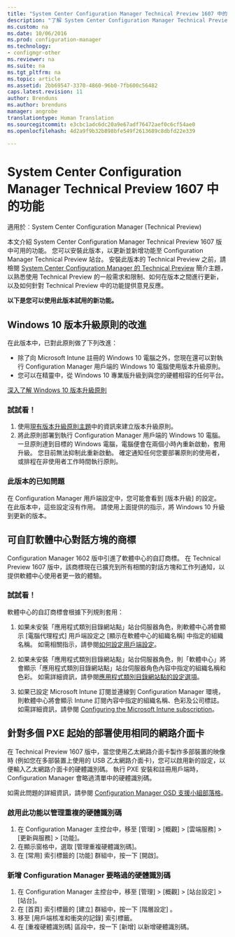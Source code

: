 ```yaml
---
title: "System Center Configuration Manager Technical Preview 1607 中的功能"
description: "了解 System Center Configuration Manager Technical Preview 1607 版中可用的功能。"
ms.custom: na
ms.date: 10/06/2016
ms.prod: configuration-manager
ms.technology:
- configmgr-other
ms.reviewer: na
ms.suite: na
ms.tgt_pltfrm: na
ms.topic: article
ms.assetid: 2bb69547-3370-4860-96b0-7fb600c56482
caps.latest.revision: 11
author: Brenduns
ms.author: brenduns
manager: angrobe
translationtype: Human Translation
ms.sourcegitcommit: e3cbc1adc6dc20a9e67adf76472aef0c6cf54ae0
ms.openlocfilehash: 4d2a9f9b32b898bfe549f2613689c8dbfd22e339

---
```

# <a name="capabilities-in-technical-preview-1607-for-system-center-configuration-manager"></a>System Center Configuration Manager Technical Preview 1607 中的功能

適用於︰System Center Configuration Manager (Technical Preview)

本文介紹 System Center Configuration Manager Technical Preview 1607 版中可用的功能。 您可以安裝此版本，以更新並新增功能至 Configuration Manager Technical Preview 站台。      安裝此版本的 Technical Preview 之前，請檢閱 [System Center Configuration Manager 的 Technical Preview](../../core/get-started/technical-preview.md) 簡介主題，以熟悉使用 Technical Preview 的一般需求和限制、如何在版本之間進行更新，以及如何針對 Technical Preview 中的功能提供意見反應。    


**以下是您可以使用此版本試用的新功能。**  

## <a name="a-namedmpeditionaimprovements-to-the-windows-10-edition-upgrade-policy"></a><a name="dmp_edition"></a>Windows 10 版本升級原則的改進

在此版本中，已對此原則做了下列改進：

* 除了向 Microsoft Intune 註冊的 Windows 10 電腦之外，您現在還可以對執行 Configuration Manager 用戶端的 Windows 10 電腦使用版本升級原則。
* 您可以在精靈中，從 Windows 10 專業版升級到與您的硬體相容的任何平台。

[深入了解 Windows 10 版本升級原則](/sccm/compliance/deploy-use/upgrade-windows-version)

### <a name="try-it-out"></a>試試看！

1. 使用[現有版本升級原則主題](/sccm/compliance/deploy-use/upgrade-windows-version)中的資訊來建立版本升級原則。
2. 將此原則部署到執行 Configuration Manager 用戶端的 Windows 10 電腦。
一旦原則達到目標的 Windows 電腦，電腦便會在兩個小時內重新啟動，套用升級。 您目前無法抑制此重新啟動。 確定通知任何您要部署原則的使用者，或排程在非使用者工作時間執行原則。

### <a name="known-issue-with-this-release"></a>此版本的已知問題
在 Configuration Manager 用戶端設定中，您可能會看到 [版本升級] 的設定。 在此版本中，這些設定沒有作用。 請使用上面提供的指示，將 Windows 10 升級到更新的版本。

## <a name="customizable-branding-for-software-center-dialogs"></a>可自訂軟體中心對話方塊的商標

Configuration Manager 1602 版中引進了軟體中心的自訂商標。 在 Technical Preview 1607 版中，該商標現在已擴充到所有相關的對話方塊和工作列通知，以提供軟體中心使用者更一致的體驗。

### <a name="try-it-out"></a>試試看！

軟體中心的自訂商標會根據下列規則套用：

1. 如果未安裝「應用程式類別目錄網站點」站台伺服器角色，則軟體中心將會顯示 [電腦代理程式] 用戶端設定之 [顯示在軟體中心的組織名稱] 中指定的組織名稱。 如需相關指示，請參閱[如何設定用戶端設定](../../core/clients/deploy/configure-client-settings.md)。

2. 如果未安裝「應用程式類別目錄網站點」站台伺服器角色，則「軟體中心」將會顯示「應用程式類別目錄網站點」站台伺服器角色內容中指定的組織名稱和色彩。 如需詳細資訊，請參閱[應用程式類別目錄網站點的設定選項](../../core/servers/deploy/configure/configuration-options-for-site-system-roles.md#Application-Catalog-website-point)。

3. 如果已設定 Microsoft Intune 訂閱並連線到 Configuration Manager 環境，則軟體中心將會顯示 Intune 訂閱內容中指定的組織名稱、色彩及公司標誌。 如需詳細資訊，請參閱 [Configuring the Microsoft Intune subscription](../../mdm/deploy-use/setup-hybrid-mdm.md#step-3-configure-intune-subscription)。

## <a name="use-the-same-network-adapter-for-multiple-pxe-initiated-deployments"></a>針對多個 PXE 起始的部署使用相同的網路介面卡
在 Technical Preview 1607 版中，當您使用乙太網路介面卡製作多部裝置的映像時 (例如您在多部裝置上使用的 USB 乙太網路介面卡)，您可以啟用新的設定，以便輸入乙太網路介面卡的硬體識別碼。 執行 PXE 安裝和註冊用戶端時，Configuration Manager 會略過清單中的硬體識別碼。

如需此問題的詳細資訊，請參閱 [Configuration Manager OSD 支援小組部落格](https://blogs.technet.microsoft.com/system_center_configuration_manager_operating_system_deployment_support_blog/2015/08/27/reusing-the-same-nic-for-multiple-pxe-initiated-deployments-in-system-center-configuration-manger-osd/)。  

### <a name="enable-the-feature-to-manage-duplicate-hardware-identifiers"></a>啟用此功能以管理重複的硬體識別碼  
1. 在 Configuration Manager 主控台中，移至 [管理] > [概觀] > [雲端服務] > [更新與服務] > [功能]。
2. 在顯示窗格中，選取 [管理重複硬體識別碼]。
3. 在 [常用] 索引標籤的 [功能] 群組中，按一下 [開啟]。

### <a name="add-hardware-identifiers-for-configuration-manager-to-ignore"></a>新增 Configuration Manager 要略過的硬體識別碼  
1. 在 Configuration Manager 主控台中，移至 [管理] > [概觀] > [站台設定] > [站台]。
2. 在 [首頁]  索引標籤的 [建立]  群組中，按一下 [階層設定] 。
3. 移至 [用戶端核准和衝突的記錄] 索引標籤。
4. 在 [重複硬體識別碼] 區段中，按一下 [新增] 以新增硬體識別碼。



<!--HONumber=Nov16_HO1-->


